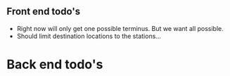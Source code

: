 ## Front end todo's
- Right now will only get one possible terminus. But we want all possible. 
- Should limit destination locations to the stations...

# Back end todo's

